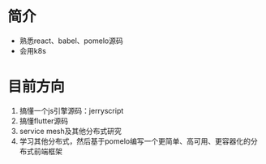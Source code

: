 简介
========
 - 熟悉react、babel、pomelo源码
 - 会用k8s
 
 # 目前方向
 1. 搞懂一个js引擎源码：jerryscript
 2. 搞懂flutter源码
 3. service mesh及其他分布式研究
 4. 学习其他分布式，然后基于pomelo编写一个更简单、高可用、更容器化的分布式前端框架
